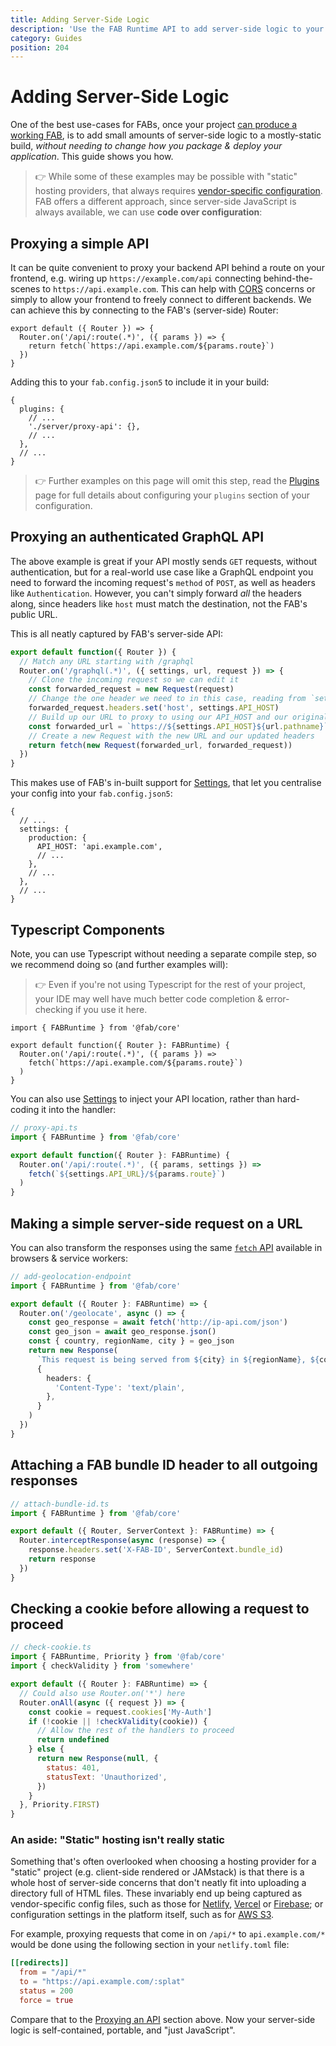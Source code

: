 ```yaml
---
title: Adding Server-Side Logic
description: 'Use the FAB Runtime API to add server-side logic to your FAB'
category: Guides
position: 204
---
```


# Adding Server-Side Logic

One of the best use-cases for FABs, once your project [can produce a working FAB](/guides/getting-started), is to add small amounts of server-side logic to a mostly-static build, _without needing to change how you package & deploy your application_. This guide shows you how.

> 👉 While some of these examples may be possible with "static" hosting providers, that always requires [vendor-specific configuration](#an-aside-static-hosting-isnt-really-static). FAB offers a different approach, since server-side JavaScript is always available, we can use **code over configuration**:

## Proxying a simple API

It can be quite convenient to proxy your backend API behind a route on your frontend, e.g. wiring up `https://example.com/api` connecting behind-the-scenes to `https://api.example.com`. This can help with [CORS](https://developer.mozilla.org/en-US/docs/Web/HTTP/CORS) concerns or simply to allow your frontend to freely connect to different backends. We can achieve this by connecting to the FAB's (server-side) Router:

```js[proxy-api.js]
export default ({ Router }) => {
  Router.on('/api/:route(.*)', ({ params }) => {
    return fetch(`https://api.example.com/${params.route}`)
  })
}
```

Adding this to your `fab.config.json5` to include it in your build:

```json5
{
  plugins: {
    // ...
    './server/proxy-api': {},
    // ...
  },
  // ...
}
```

> 👉 Further examples on this page will omit this step, read the [Plugins](/kb/plugins) page for full details about configuring your `plugins` section of your configuration.

## Proxying an authenticated GraphQL API

The above example is great if your API mostly sends `GET` requests, without authentication, but for a real-world use case like a GraphQL endpoint you need to forward the incoming request's `method` of `POST`, as well as headers like `Authentication`. However, you can't simply forward _all_ the headers along, since headers like `host` must match the destination, not the FAB's public URL.

This is all neatly captured by FAB's server-side API:

```js
export default function({ Router }) {
  // Match any URL starting with /graphql
  Router.on('/graphql(.*)', ({ settings, url, request }) => {
    // Clone the incoming request so we can edit it
    const forwarded_request = new Request(request)
    // Change the one header we need to in this case, reading from `settings`
    forwarded_request.headers.set('host', settings.API_HOST)
    // Build up our URL to proxy to using our API_HOST and our original request's pathname
    const forwarded_url = `https://${settings.API_HOST}${url.pathname}`
    // Create a new Request with the new URL and our updated headers
    return fetch(new Request(forwarded_url, forwarded_request))
  })
}
```

This makes use of FAB's in-built support for [Settings](/kb/settings), that let you centralise your config into your `fab.config.json5`:

```json5
{
  // ...
  settings: {
    production: {
      API_HOST: 'api.example.com',
      // ...
    },
    // ...
  },
  // ...
}
```

## Typescript Components

Note, you can use Typescript without needing a separate compile step, so we recommend doing so (and further examples will):

> 👉 Even if you're not using Typescript for the rest of your project, your IDE may well have much better code completion & error-checking if you use it here.

```ts[proxy-api.ts]
import { FABRuntime } from '@fab/core'

export default function({ Router }: FABRuntime) {
  Router.on('/api/:route(.*)', ({ params }) =>
    fetch(`https://api.example.com/${params.route}`)
  )
}
```

You can also use [Settings](/kb/settings) to inject your API location, rather than hard-coding it into the handler:

```ts
// proxy-api.ts
import { FABRuntime } from '@fab/core'

export default function({ Router }: FABRuntime) {
  Router.on('/api/:route(.*)', ({ params, settings }) =>
    fetch(`${settings.API_URL}/${params.route}`)
  )
}
```

## Making a simple server-side request on a URL

You can also transform the responses using the same [`fetch` API](https://developer.mozilla.org/en-US/docs/Web/API/Fetch_API) available in browsers & service workers:

```ts
// add-geolocation-endpoint
import { FABRuntime } from '@fab/core'

export default ({ Router }: FABRuntime) => {
  Router.on('/geolocate', async () => {
    const geo_response = await fetch('http://ip-api.com/json')
    const geo_json = await geo_response.json()
    const { country, regionName, city } = geo_json
    return new Response(
      `This request is being served from ${city} in ${regionName}, ${country}.`,
      {
        headers: {
          'Content-Type': 'text/plain',
        },
      }
    )
  })
}
```

## Attaching a FAB bundle ID header to all outgoing responses

```ts
// attach-bundle-id.ts
import { FABRuntime } from '@fab/core'

export default ({ Router, ServerContext }: FABRuntime) => {
  Router.interceptResponse(async (response) => {
    response.headers.set('X-FAB-ID', ServerContext.bundle_id)
    return response
  })
}
```

## Checking a cookie before allowing a request to proceed

```js
// check-cookie.ts
import { FABRuntime, Priority } from '@fab/core'
import { checkValidity } from 'somewhere'

export default ({ Router }: FABRuntime) => {
  // Could also use Router.on('*') here
  Router.onAll(async ({ request }) => {
    const cookie = request.cookies['My-Auth']
    if (!cookie || !checkValidity(cookie)) {
      // Allow the rest of the handlers to proceed
      return undefined
    } else {
      return new Response(null, {
        status: 401,
        statusText: 'Unauthorized',
      })
    }
  }, Priority.FIRST)
}
```

### An aside: "Static" hosting isn't really static

Something that's often overlooked when choosing a hosting provider for a "static" project (e.g. client-side rendered or JAMstack) is that there is a whole host of server-side concerns that don't neatly fit into uploading a directory full of HTML files. These invariably end up being captured as vendor-specific config files, such as those for [Netlify](https://docs.netlify.com/configure-builds/file-based-configuration), [Vercel](https://vercel.com/docs/configuration) or [Firebase](https://firebase.google.com/docs/hosting/full-config); or configuration settings in the platform itself, such as for [AWS S3](https://docs.aws.amazon.com/AmazonS3/latest/dev/HowDoIWebsiteConfiguration.html).

For example, proxying requests that come in on `/api/*` to `api.example.com/*` would be done using the following section in your `netlify.toml` file:

```toml
[[redirects]]
  from = "/api/*"
  to = "https://api.example.com/:splat"
  status = 200
  force = true
```

Compare that to the [Proxying an API](#proxying-an-api) section above. Now your server-side logic is self-contained, portable, and "just JavaScript".
